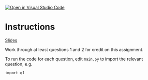 [![Open in Visual Studio Code](https://classroom.github.com/assets/open-in-vscode-2e0aaae1b6195c2367325f4f02e2d04e9abb55f0b24a779b69b11b9e10269abc.svg)](https://classroom.github.com/online_ide?assignment_repo_id=17906269&assignment_repo_type=AssignmentRepo)
# Instructions 

[Slides](https://docs.google.com/presentation/d/18uR3acVPH8OpgH4F5LrzJz5Q_qy1008OmDRbr7zAVFI/edit?usp=sharing)

Work through at least questions 1 and 2 for credit on this assignment.

To run the code for each question, edit `main.py` to import the relevant question, e.g.

```
import q1
```
  